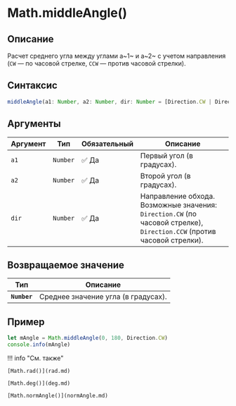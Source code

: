 # Math.middleAngle()

## Описание
Расчет среднего угла между углами a~1~ и a~2~ с учетом направления (`CW` — по часовой стрелке, `CCW` — против часовой стрелки).

## Синтаксис
```javascript
middleAngle(a1: Number, a2: Number, dir: Number = [Direction.CW | Direction.CCW]) ->  Number
``` 

## Аргументы
| Аргумент | Тип    | Обязательный | Описание |
|---------|--------|--------------|----------|
| `a1`    | `Number` | :white_check_mark: Да         | Первый угол (в градусах). |
| `a2`    | `Number` | :white_check_mark: Да         | Второй угол (в градусах). |
| `dir`   | `Number` | :white_check_mark: Да         | Направление обхода. Возможные значения: `Direction.CW` (по часовой стрелке), `Direction.CCW` (против часовой стрелки). |

## Возвращаемое значение

| Тип      | Описание                                      |
|----------|-----------------------------------------------|
| **`Number`** | Среднее значение угла (в градусах). |

## Пример
``` javascript linenums="1"
let mAngle = Math.middleAngle(0, 180, Direction.CW)
console.info(mAngle)
``` 

!!! info "См. также"

    [Math.rad()](rad.md)

    [Math.deg()](deg.md)

    [Math.normAngle()](normAngle.md)
